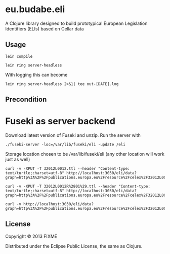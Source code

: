 # eu.budabe.eli

A Clojure library designed to build prototypical European Legislation Identifiers (ELIs) based on Cellar data

## Usage
```
lein compile

lein ring server-headless 
```

With logging this can become
```
lein ring server-headless 2>&1| tee out-[DATE].log
```


## Precondition

Fuseki as server backend
===========================
Download latest version of Fuseki and unzip. Run the server with
```
./fuseki-server -loc=/var/lib/fuseki/eli -update /eli
```

Storage location chosen to be /var/lib/fuseki/eli (any other location will work just as well)

```
curl -v -XPUT -T 32012L0012.ttl --header "Content-type: text/turtle;charset=utf-8" http://localhost:3030/eli/data?graph=http%3A%2F%2Fpublications.europa.eu%2Fresource%2Fcelex%2F32012L0012

curl -v -XPUT -T 32012L0012R%2801%29.ttl --header "Content-type: text/turtle;charset=utf-8" http://localhost:3030/eli/data?graph=http%3A%2F%2Fpublications.europa.eu%2Fresource%2Fcelex%2F32012L0012R%2801%29

curl -v http://localhost:3030/eli/data?graph=http%3A%2F%2Fpublications.europa.eu%2Fresource%2Fcelex%2F32012L0012
```

## License

Copyright © 2013 FIXME

Distributed under the Eclipse Public License, the same as Clojure.

